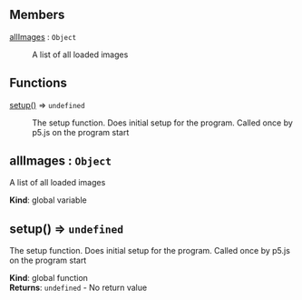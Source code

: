 ## Members

<dl>
<dt><a href="#allImages">allImages</a> : <code>Object</code></dt>
<dd><p>A list of all loaded images</p>
</dd>
</dl>

## Functions

<dl>
<dt><a href="#setup">setup()</a> ⇒ <code>undefined</code></dt>
<dd><p>The setup function. Does initial setup for the program. Called once by p5.js
  on the program start</p>
</dd>
</dl>

<a name="allImages"></a>

## allImages : <code>Object</code>
A list of all loaded images

**Kind**: global variable  
<a name="setup"></a>

## setup() ⇒ <code>undefined</code>
The setup function. Does initial setup for the program. Called once by p5.js  on the program start

**Kind**: global function  
**Returns**: <code>undefined</code> - No return value  
